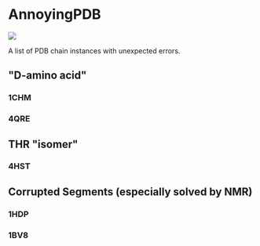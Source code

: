 # AnnoyingPDB

<img src="https://img.shields.io/badge/Annoying%20List-gray.svg?colorB=5A65B3&logo=git"/>

A list of PDB chain instances with unexpected errors.

## "D-amino acid"

### 1CHM

### 4QRE

## THR "isomer"

### 4HST

## Corrupted Segments (especially solved by NMR)

### 1HDP

### 1BV8


